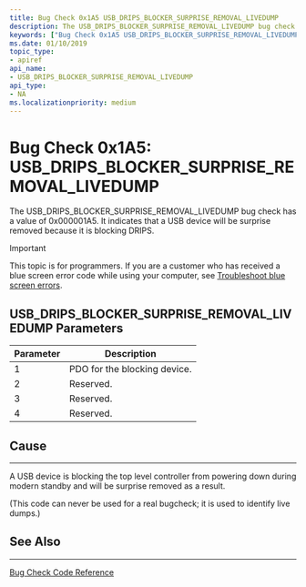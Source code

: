 ```yaml
---
title: Bug Check 0x1A5 USB_DRIPS_BLOCKER_SURPRISE_REMOVAL_LIVEDUMP
description: The USB_DRIPS_BLOCKER_SURPRISE_REMOVAL_LIVEDUMP bug check has a value of 0x000001A5. It indicates that a USB device will be surprise removed because it is blocking DRIPS.
keywords: ["Bug Check 0x1A5 USB_DRIPS_BLOCKER_SURPRISE_REMOVAL_LIVEDUMP", "USB_DRIPS_BLOCKER_SURPRISE_REMOVAL_LIVEDUMP"]
ms.date: 01/10/2019
topic_type:
- apiref
api_name:
- USB_DRIPS_BLOCKER_SURPRISE_REMOVAL_LIVEDUMP
api_type:
- NA
ms.localizationpriority: medium
---
```


# Bug Check 0x1A5: USB\_DRIPS\_BLOCKER\_SURPRISE\_REMOVAL\_LIVEDUMP

The USB\_DRIPS\_BLOCKER\_SURPRISE\_REMOVAL\_LIVEDUMP bug check has a value of 0x000001A5. It indicates that a USB device will be surprise removed because it is blocking DRIPS.

> [!IMPORTANT]
> This topic is for programmers. If you are a customer who has received a blue screen error code while using your computer, see [Troubleshoot blue screen errors](https://support.microsoft.com/help/14238/windows-10-troubleshoot-blue-screen-errors).


## USB\_DRIPS\_BLOCKER\_SURPRISE\_REMOVAL\_LIVEDUMP Parameters

|Parameter|Description|
|--- |--- |
|1| PDO for the blocking device.|
|2| Reserved. |
|3| Reserved. |
|4| Reserved. |

## Cause
-----

A USB device is blocking the top level controller from powering down during modern standby and will be surprise removed as a result.

(This code can never be used for a real bugcheck; it is used to identify live dumps.)


## See Also
----------

[Bug Check Code Reference](bug-check-code-reference2.md)

